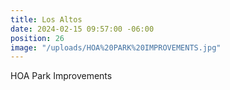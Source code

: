```yaml
---
title: Los Altos
date: 2024-02-15 09:57:00 -06:00
position: 26
image: "/uploads/HOA%20PARK%20IMPROVEMENTS.jpg"
---
```


HOA Park Improvements